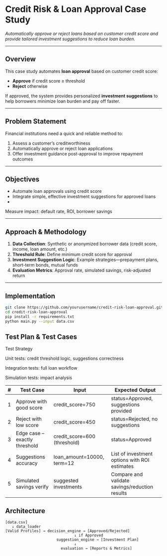 #  Credit Risk & Loan Approval Case Study

*Automatically approve or reject loans based on customer credit score and provide tailored investment suggestions to reduce loan burden.*

---
## Overview
This case study automates **loan approval** based on customer credit score:  
- **Approve** if credit score ≥ threshold  
- **Reject** otherwise  

If approved, the system provides personalized **investment suggestions** to help borrowers minimize loan burden and pay off faster.

---

## Problem Statement
Financial institutions need a quick and reliable method to:
1. Assess a customer’s creditworthiness  
2. Automatically approve or reject loan applications  
3. Offer investment guidance post-approval to improve repayment outcomes

---

## Objectives
-  Automate loan approvals using credit score  
-  Integrate simple, effective investment suggestions for approved loans  
- 
 Measure impact: default rate, ROI, borrower savings

---

## Approach & Methodology
1. **Data Collection**: Synthetic or anonymized borrower data (credit score, income, loan amount, etc.)  
2. **Threshold Rule**: Define minimum credit score for approval  
3. **Investment Suggestion Logic**: Example strategies—prepayment plans, short-term bonds, mutual funds  
4. **Evaluation Metrics**: Approval rate, simulated savings, risk-adjusted return

---

## Implementation

```bash
git clone https://github.com/yourusername/credit-risk-loan-approval.git
cd credit-risk-loan-approval
pip install -r requirements.txt
python main.py --input data.csv
```

## Test Plan & Test Cases
Test Strategy

Unit tests: credit threshold logic, suggestions correctness

Integration tests: full loan workflow

Simulation tests: impact analysis

| # | Test Case                     | Input                         | Expected Output                                |
| - | ----------------------------- | ----------------------------- | ---------------------------------------------- |
| 1 | Approve with good score       | credit\_score=750             | status=Approved, suggestions provided          |
| 2 | Reject with low score         | credit\_score=450             | status=Rejected, no suggestions                |
| 3 | Edge case – exactly threshold | credit\_score=600 (threshold) | status=Approved                                |
| 4 | Suggestions accuracy          | loan\_amount=10000, term=12   | List of investment options with ROI estimates  |
| 5 | Simulated savings verify      | suggested investments         | Compare and validate savings/reduction results |


##  Architecture

```text
[data.csv] 
   ↓ data_loader 
[Valid Profiles] → decision_engine → [Approved/Rejected]
                               ↓ if Approved
                       suggestion_engine → [Investment Plan]
                               ↓
                         evaluation → [Reports & Metrics]

